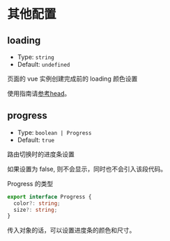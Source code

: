# 其他配置

## loading

- Type: `string`
- Default: `undefined`

页面的 vue 实例创建完成前的 loading 颜色设置

使用指南请[参考head](/convue/zh/guide/head)。

## progress

- Type: `boolean | Progress`
- Default: `true`

路由切换时的进度条设置

如果设置为 false, 则不会显示，同时也不会引入该段代码。

Progress 的类型
```ts
export interface Progress {
  color?: string;
  size?: string;
}
```

传入对象的话，可以设置进度条的颜色和尺寸。
